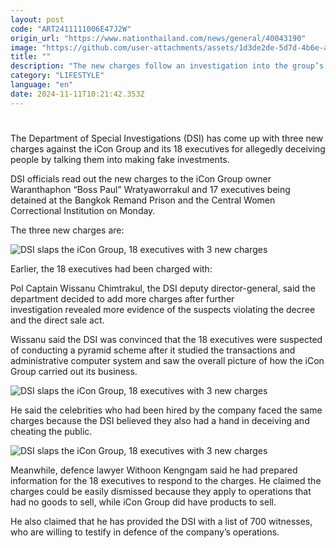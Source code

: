```yaml
---
layout: post
code: "ART2411111006E47J2W"
origin_url: "https://www.nationthailand.com/news/general/40043190"
image: "https://github.com/user-attachments/assets/1d3de2de-5d7d-4b6e-acc9-adc4545e0a53"
title: ""
description: "The new charges follow an investigation into the group’s alleged deceptive investment practices and also extend to celebrities hired to participate in fraudulent practices"
category: "LIFESTYLE"
language: "en"
date: 2024-11-11T10:21:42.353Z
---
```


# 









The Department of Special Investigations (DSI) has come up with three new charges against the iCon Group and its 18 executives for allegedly deceiving people by talking them into making fake investments.

DSI officials read out the new charges to the iCon Group owner Waranthaphon “Boss Paul” Wratyaworrakul and 17 executives being detained at the Bangkok Remand Prison and the Central Women Correctional Institution on Monday.

The three new charges are:

  ![DSI slaps the iCon Group, 18 executives with 3 new charges](https://github.com/user-attachments/assets/2575ce39-a285-467c-b2b4-9b848f7b39be)

Earlier, the 18 executives had been charged with:

Pol Captain Wissanu Chimtrakul, the DSI deputy director-general, said the department decided to add more charges after further  
investigation revealed more evidence of the suspects violating the decree and the direct sale act.

Wissanu said the DSI was convinced that the 18 executives were suspected of conducting a pyramid scheme after it studied the transactions and administrative computer system and saw the overall picture of how the iCon Group carried out its business.

  ![DSI slaps the iCon Group, 18 executives with 3 new charges](https://github.com/user-attachments/assets/18b20c64-38f0-4925-82ea-a21b089986dd)

He said the celebrities who had been hired by the company faced the same charges because the DSI believed they also had a hand in deceiving and cheating the public.

  ![DSI slaps the iCon Group, 18 executives with 3 new charges](https://github.com/user-attachments/assets/4af61585-1342-4d7e-aaff-9645e777f593)

Meanwhile, defence lawyer Withoon Kengngam said he had prepared information for the 18 executives to respond to the charges. He claimed the charges could be easily dismissed because they apply to operations that had no goods to sell, while iCon Group did have products to sell.

He also claimed that he has provided the DSI with a list of 700 witnesses, who are willing to testify in defence of the company’s operations.
